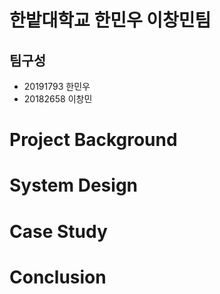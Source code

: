 # 한밭대학교 한민우 이창민팀
## 팀구성
+ 20191793 한민우
+ 20182658 이창민
# Project Background

# System Design

# Case Study

# Conclusion
